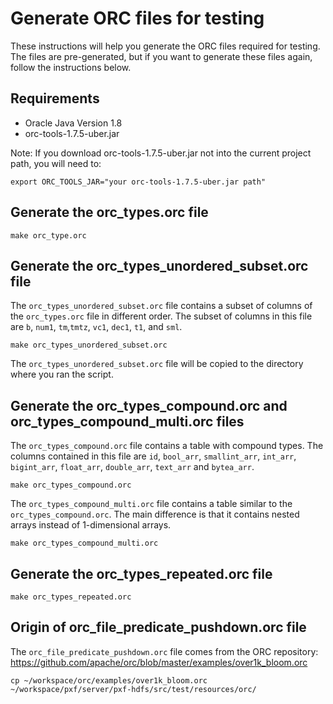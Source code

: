 # Generate ORC files for testing

These instructions will help you generate the ORC files required for testing.
The files are pre-generated, but if you want to generate these files again,
follow the instructions below.

## Requirements

- Oracle Java Version 1.8
- orc-tools-1.7.5-uber.jar

Note: If you download orc-tools-1.7.5-uber.jar not into the current project path, you will need to:

```shell script
export ORC_TOOLS_JAR="your orc-tools-1.7.5-uber.jar path"
```

## Generate the orc_types.orc file

```shell script
make orc_type.orc
```

## Generate the orc_types_unordered_subset.orc file

The `orc_types_unordered_subset.orc` file contains a subset of columns of the
`orc_types.orc` file in different order. The subset of columns in this file
are `b`, `num1`, `tm`,`tmtz`, `vc1`, `dec1`, `t1`, and `sml`.

```shell script
make orc_types_unordered_subset.orc 
```

The `orc_types_unordered_subset.orc` file will be copied to the directory
where you ran the script.


## Generate the orc_types_compound.orc and orc_types_compound_multi.orc files

The `orc_types_compound.orc` file contains a table with compound types.
The columns contained in this file are `id`, `bool_arr`, `smallint_arr`, `int_arr`, `bigint_arr`, `float_arr`, `double_arr`, `text_arr` and `bytea_arr`.


```shell script
make orc_types_compound.orc
```

The `orc_types_compound_multi.orc` file contains a table similar to the `orc_types_compound.orc`.
The main difference is that it contains nested arrays instead of 1-dimensional arrays.

```shell script
make orc_types_compound_multi.orc
```

## Generate the orc_types_repeated.orc file

```shell script
make orc_types_repeated.orc
```


## Origin of orc_file_predicate_pushdown.orc file

The `orc_file_predicate_pushdown.orc` file comes from the ORC repository:
https://github.com/apache/orc/blob/master/examples/over1k_bloom.orc

```shell script
cp ~/workspace/orc/examples/over1k_bloom.orc ~/workspace/pxf/server/pxf-hdfs/src/test/resources/orc/
```

